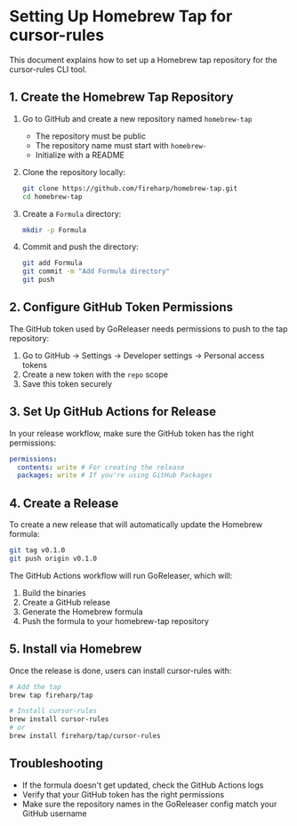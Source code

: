 # Setting Up Homebrew Tap for cursor-rules

This document explains how to set up a Homebrew tap repository for the cursor-rules CLI tool.

## 1. Create the Homebrew Tap Repository

1. Go to GitHub and create a new repository named `homebrew-tap`

   - The repository must be public
   - The repository name must start with `homebrew-`
   - Initialize with a README

2. Clone the repository locally:

   ```bash
   git clone https://github.com/fireharp/homebrew-tap.git
   cd homebrew-tap
   ```

3. Create a `Formula` directory:

   ```bash
   mkdir -p Formula
   ```

4. Commit and push the directory:

   ```bash
   git add Formula
   git commit -m "Add Formula directory"
   git push
   ```

## 2. Configure GitHub Token Permissions

The GitHub token used by GoReleaser needs permissions to push to the tap repository:

1. Go to GitHub -> Settings -> Developer settings -> Personal access tokens
2. Create a new token with the `repo` scope
3. Save this token securely

## 3. Set Up GitHub Actions for Release

In your release workflow, make sure the GitHub token has the right permissions:

```yaml
permissions:
  contents: write # For creating the release
  packages: write # If you're using GitHub Packages
```

## 4. Create a Release

To create a new release that will automatically update the Homebrew formula:

```bash
git tag v0.1.0
git push origin v0.1.0
```

The GitHub Actions workflow will run GoReleaser, which will:

1. Build the binaries
2. Create a GitHub release
3. Generate the Homebrew formula
4. Push the formula to your homebrew-tap repository

## 5. Install via Homebrew

Once the release is done, users can install cursor-rules with:

```bash
# Add the tap
brew tap fireharp/tap

# Install cursor-rules
brew install cursor-rules
# or
brew install fireharp/tap/cursor-rules
```

## Troubleshooting

- If the formula doesn't get updated, check the GitHub Actions logs
- Verify that your GitHub token has the right permissions
- Make sure the repository names in the GoReleaser config match your GitHub username
